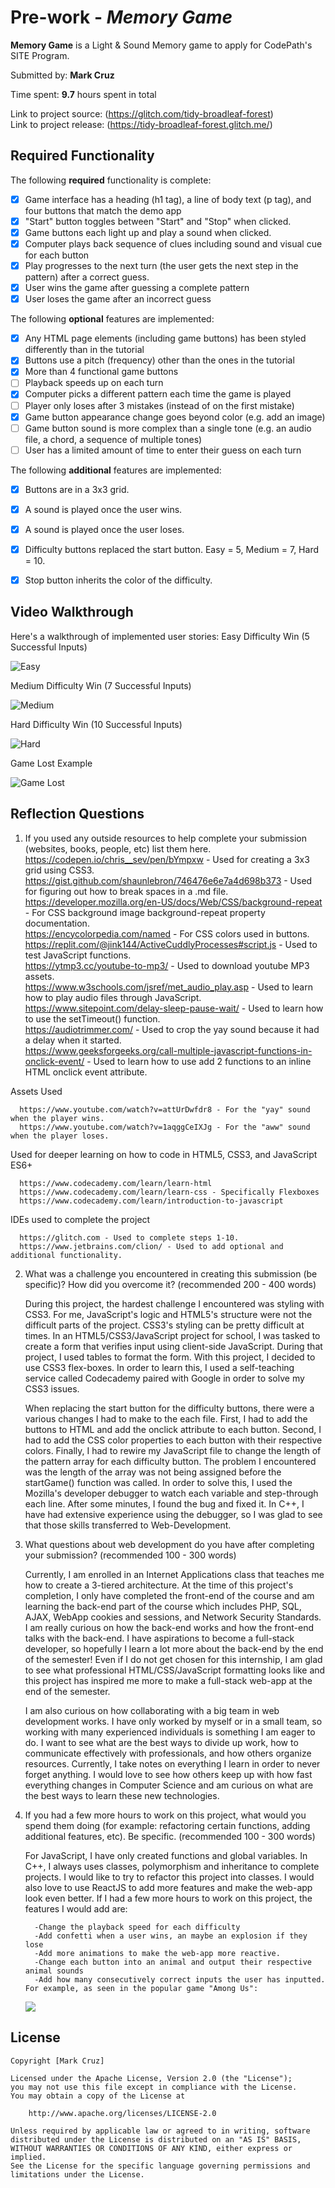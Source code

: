 # Pre-work - *Memory Game*

**Memory Game** is a Light & Sound Memory game to apply for CodePath's SITE Program.

Submitted by: **Mark Cruz**

Time spent: **9.7** hours spent in total


Link to project source: (https://glitch.com/tidy-broadleaf-forest) \
Link to project release: (https://tidy-broadleaf-forest.glitch.me/)

## Required Functionality

The following **required** functionality is complete:

* [x] Game interface has a heading (h1 tag), a line of body text (p tag), and four buttons that match the demo app
* [x] "Start" button toggles between "Start" and "Stop" when clicked.
* [x] Game buttons each light up and play a sound when clicked.
* [x] Computer plays back sequence of clues including sound and visual cue for each button
* [x] Play progresses to the next turn (the user gets the next step in the pattern) after a correct guess.
* [x] User wins the game after guessing a complete pattern
* [x] User loses the game after an incorrect guess

The following **optional** features are implemented:

* [x] Any HTML page elements (including game buttons) has been styled differently than in the tutorial
* [x] Buttons use a pitch (frequency) other than the ones in the tutorial
* [x] More than 4 functional game buttons
* [ ] Playback speeds up on each turn
* [x] Computer picks a different pattern each time the game is played
* [ ] Player only loses after 3 mistakes (instead of on the first mistake)
* [x] Game button appearance change goes beyond color (e.g. add an image)
* [ ] Game button sound is more complex than a single tone (e.g. an audio file, a chord, a sequence of multiple tones)
* [ ] User has a limited amount of time to enter their guess on each turn

The following **additional** features are implemented:

- [x] Buttons are in a 3x3 grid.
- [x] A sound is played once the user wins.
- [x] A sound is played once the user loses.
- [x] Difficulty buttons replaced the start button. Easy = 5, Medium = 7, Hard = 10.
- [x] Stop button inherits the color of the difficulty.


## Video Walkthrough

Here's a walkthrough of implemented user stories:
Easy Difficulty Win (5 Successful Inputs)

![Easy](https://cdn.glitch.com/7b8f033e-27f9-45bc-88d8-cc7f29817745%2FEasy.gif?v=1616639758357)

Medium Difficulty Win (7 Successful Inputs)

![Medium](https://cdn.glitch.com/7b8f033e-27f9-45bc-88d8-cc7f29817745%2FMedium.gif?v=1616639764763)

Hard Difficulty Win (10 Successful Inputs)

![Hard](https://cdn.glitch.com/7b8f033e-27f9-45bc-88d8-cc7f29817745%2FHard.gif?v=1616639767632)

Game Lost Example

![Game Lost](https://cdn.glitch.com/7b8f033e-27f9-45bc-88d8-cc7f29817745%2FLost.gif?v=1616639750441)



## Reflection Questions
1. If you used any outside resources to help complete your submission (websites, books, people, etc) list them here.\
   https://codepen.io/chris__sev/pen/bYmpxw - Used for creating a 3x3 grid using CSS3. \
   https://gist.github.com/shaunlebron/746476e6e7a4d698b373 - Used for figuring out how to break spaces in a .md file. \
   https://developer.mozilla.org/en-US/docs/Web/CSS/background-repeat - For CSS background image background-repeat property documentation. \
   https://encycolorpedia.com/named - For CSS colors used in buttons. \
   https://replit.com/@jink144/ActiveCuddlyProcesses#script.js - Used to test JavaScript functions. \
   https://ytmp3.cc/youtube-to-mp3/ - Used to download youtube MP3 assets. \
   https://www.w3schools.com/jsref/met_audio_play.asp - Used to learn how to play audio files through JavaScript. \
   https://www.sitepoint.com/delay-sleep-pause-wait/ - Used to learn how to use the setTimeout() function. \
   https://audiotrimmer.com/ - Used to crop the yay sound because it had a delay when it started. \
   https://www.geeksforgeeks.org/call-multiple-javascript-functions-in-onclick-event/ - Used to learn how to use add 2 functions to an inline HTML onclick event attribute.


Assets Used

      https://www.youtube.com/watch?v=attUrDwfdr8 - For the "yay" sound when the player wins.
      https://www.youtube.com/watch?v=1aqggCeIXJg - For the "aww" sound when the player loses.

Used for deeper learning on how to code in HTML5, CSS3, and JavaScript ES6+

      https://www.codecademy.com/learn/learn-html 
      https://www.codecademy.com/learn/learn-css - Specifically Flexboxes
      https://www.codecademy.com/learn/introduction-to-javascript

IDEs used to complete the project

      https://glitch.com - Used to complete steps 1-10.
      https://www.jetbrains.com/clion/ - Used to add optional and additional functionality.

2. What was a challenge you encountered in creating this submission (be specific)? How did you overcome it? (recommended 200 - 400 words)

   During this project, the hardest challenge I encountered was styling with CSS3. For me, JavaScript's logic and HTML5's structure were not the difficult parts of the project. CSS3's styling can be pretty difficult at times.
   In an HTML5/CSS3/JavaScript project for school, I was tasked to create a form that verifies input using client-side JavaScript. During that project, I used tables to format the form. With this project, I decided to use CSS3
   flex-boxes. In order to learn this, I used a self-teaching service called Codecademy paired with Google in order to solve my CSS3 issues.
   
   When replacing the start button for the difficulty buttons, there were a various changes I had to make to the each file. First, I had to add the buttons to HTML and add the onclick attribute to each button. Second, I had to add the
   CSS color properties to each button with their respective colors. Finally, I had to rewire my JavaScript file to change the length of the pattern array for each difficulty button. The problem I encountered was the length of the array
   was not being assigned before the startGame() function was called. In order to solve this, I used the Mozilla's developer debugger to watch each variable and step-through each line. After some minutes, I found the bug and fixed it.
   In C++, I have had extensive experience using the debugger, so I was glad to see that those skills transferred to Web-Development. 


3. What questions about web development do you have after completing your submission? (recommended 100 - 300 words)

   Currently, I am enrolled in an Internet Applications class that teaches me how to create a 3-tiered architecture. At the time of this project's completion, I only have completed the front-end of the course and am learning the back-end part of the
   course which includes PHP, SQL, AJAX, WebApp cookies and sessions, and Network Security Standards. I am really curious on how the back-end works and how the front-end talks with the back-end. I have aspirations to become a full-stack developer, so
   hopefully I learn a lot more about the back-end by the end of the semester! Even if I do not get chosen for this internship, I am glad to see what professional HTML/CSS/JavaScript formatting looks like and this project has inspired me more to make
   a full-stack web-app at the end of the semester.

   I am also curious on how collaborating with a big team in web development works. I have only worked by myself or in a small team, so working with many experienced individuals is something I am eager to do. I want to see what are the best ways to
   divide up work, how to communicate effectively with professionals, and how others organize resources. Currently, I take notes on everything I learn in order to never forget anything. I would love to see how others keep up with how fast everything changes
   in Computer Science and am curious on what are the best ways to learn these new technologies.


4. If you had a few more hours to work on this project, what would you spend them doing (for example: refactoring certain functions, adding additional features, etc). Be specific. (recommended 100 - 300 words)

   For JavaScript, I have only created functions and global variables. In C++, I always uses classes, polymorphism and inheritance to complete projects. I would like to try to refactor this project into classes. I would also love to use ReactJS to
   add more features and make the web-app look even better.
   If I had a few more hours to work on this project, the features I would add are:

         -Change the playback speed for each difficulty
         -Add confetti when a user wins, an maybe an explosion if they lose
         -Add more animations to make the web-app more reactive.
         -Change each button into an animal and output their respective animal sounds
         -Add how many consecutively correct inputs the user has inputted. For example, as seen in the popular game "Among Us":
   ![](https://i.imgur.com/mqSicfX.png)

## License

    Copyright [Mark Cruz]

    Licensed under the Apache License, Version 2.0 (the "License");
    you may not use this file except in compliance with the License.
    You may obtain a copy of the License at

        http://www.apache.org/licenses/LICENSE-2.0

    Unless required by applicable law or agreed to in writing, software
    distributed under the License is distributed on an "AS IS" BASIS,
    WITHOUT WARRANTIES OR CONDITIONS OF ANY KIND, either express or implied.
    See the License for the specific language governing permissions and
    limitations under the License.
